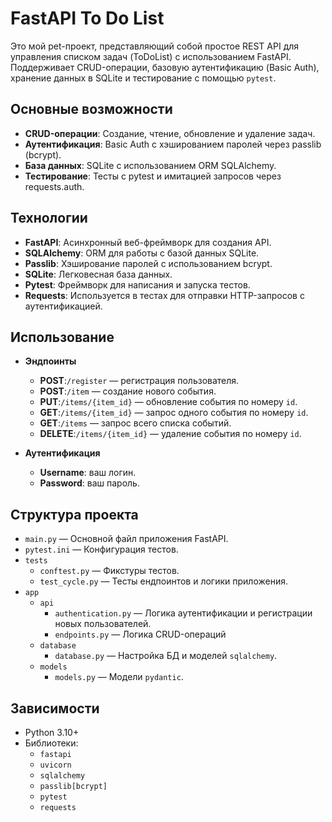 # FastAPI To Do List

Это мой pet-проект, представляющий собой простое REST API для управления списком задач (ToDoList) с использованием FastAPI.
Поддерживает CRUD-операции, базовую аутентификацию (Basic Auth), хранение данных в SQLite и тестирование с помощью `pytest`.

## Основные возможности
- **CRUD-операции**: Создание, чтение, обновление и удаление задач.
- **Аутентификация**: Basic Auth с хэшированием паролей через passlib (bcrypt).
- **База данных**: SQLite с использованием ORM SQLAlchemy.
- **Тестирование**: Тесты с pytest и имитацией запросов через requests.auth.

## Технологии
- **FastAPI**: Асинхронный веб-фреймворк для создания API.
- **SQLAlchemy**: ORM для работы с базой данных SQLite.
- **Passlib**: Хэширование паролей с использованием bcrypt.
- **SQLite**: Легковесная база данных.
- **Pytest**: Фреймворк для написания и запуска тестов.
- **Requests**: Используется в тестах для отправки HTTP-запросов с аутентификацией.

## Использование
- **Эндпоинты**
  - **POST**:`/register` — регистрация пользователя.
  - **POST**:`/item` — создание нового события.
  - **PUT**:`/items/{item_id}` — обновление события по номеру `id`.
  - **GET**:`/items/{item_id}` — запрос одного события по номеру `id`.
  - **GET**:`/items` — запрос всего списка событий.
  - **DELETE**:`/items/{item_id}` — удаление события по номеру `id`.
 
- **Аутентификация**
  - **Username**: ваш логин.
  - **Password**: ваш пароль.

## Структура проекта
- `main.py` — Основной файл приложения FastAPI.
- `pytest.ini` — Конфигурация тестов.
- `tests`
    - `conftest.py` — Фикстуры тестов.
    - `test_cycle.py` — Тесты ендпоинтов и логики приложения.
- `app`
    - `api`
        - `authentication.py` — Логика аутентификации и регистрации новых пользователей.
        - `endpoints.py` — Логика CRUD-операций
    - `database`
        - `database.py` — Настройка БД и моделей `sqlalchemy`.
    - `models`
        - `models.py` — Модели `pydantic`.

## Зависимости
- Python 3.10+
- Библиотеки:
  - `fastapi`
  - `uvicorn`
  - `sqlalchemy`
  - `passlib[bcrypt]`
  - `pytest`
  - `requests`
